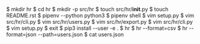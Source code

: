 $ mkdir hr
$ cd hr
$ mkdir -p src/hr
$ touch src/hr/__init__.py
$ touch README.rst
$ pipenv --python python3
$ pipenv shell
$ vim setup.py
$ vim src/hr/cli.py
$ vim src/hr/users.py
$ vim src/hr/export.py
$ vim src/hr/cli.py
$ vim setup.py
$ exit
$ pip3 install --user -e .
$ hr
$ hr --format=csv
$ hr --format=json --path=users.json
$ cat users.json
